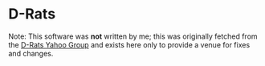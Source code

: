 D-Rats
======

Note: This software was **not** written by me; this was originally fetched from the [D-Rats Yahoo Group](https://groups.yahoo.com/neo/groups/d-rats_group/files/D-RATS%20Program%20Files/) and exists here only to provide a venue for fixes and changes.
